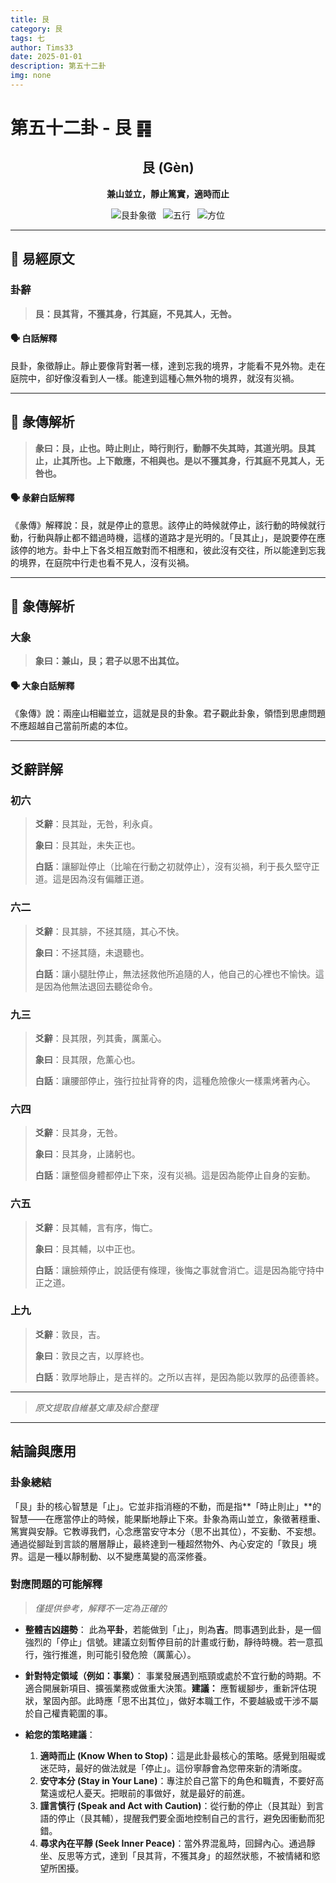 ```yaml
---
title: 艮
category: 艮
tags: 七
author: Tims33
date: 2025-01-01
description: 第五十二卦
img: none
---
```


# 第五十二卦 - 艮 ䷳

<div align="center">

## 艮 (Gèn)
**兼山並立，靜止篤實，適時而止**

</div>

<div align="center">

![艮卦象徵](https://img.shields.io/badge/卦象-艮-brown?style=for-the-badge)&ensp;
![五行](https://img.shields.io/badge/五行-上土下土-yellow?style=for-the-badge)&ensp;
![方位](https://img.shields.io/badge/方位-東北｜東北-lightblue?style=for-the-badge)

</div>

---

## 📜 易經原文

### 卦辭

> **艮：艮其背，不獲其身，行其庭，不見其人，无咎。**

#### 🗣️ 白話解釋
艮卦，象徵靜止。靜止要像背對著一樣，達到忘我的境界，才能看不見外物。走在庭院中，卻好像沒看到人一樣。能達到這種心無外物的境界，就沒有災禍。

---

## 📖 彖傳解析

> **彖曰：艮，止也。時止則止，時行則行，動靜不失其時，其道光明。艮其止，止其所也。上下敵應，不相與也。是以不獲其身，行其庭不見其人，无咎也。**

#### 🗣️ 彖辭白話解釋
《彖傳》解釋說：艮，就是停止的意思。該停止的時候就停止，該行動的時候就行動，行動與靜止都不錯過時機，這樣的道路才是光明的。「艮其止」，是說要停在應該停的地方。卦中上下各爻相互敵對而不相應和，彼此沒有交往，所以能達到忘我的境界，在庭院中行走也看不見人，沒有災禍。

---

## 🎯 象傳解析

### 大象

> **象曰：兼山，艮；君子以思不出其位。**

#### 🗣️ 大象白話解釋
《象傳》說：兩座山相繼並立，這就是艮的卦象。君子觀此卦象，領悟到思慮問題不應超越自己當前所處的本位。

---

## 爻辭詳解

### 初六

> **爻辭**：艮其趾，无咎，利永貞。
>
> **象曰**：艮其趾，未失正也。
>
> **白話**：讓腳趾停止（比喻在行動之初就停止），沒有災禍，利于長久堅守正道。這是因為沒有偏離正道。

### 六二

> **爻辭**：艮其腓，不拯其隨，其心不快。
>
> **象曰**：不拯其隨，未退聽也。
>
> **白話**：讓小腿肚停止，無法拯救他所追隨的人，他自己的心裡也不愉快。這是因為他無法退回去聽從命令。

### 九三

> **爻辭**：艮其限，列其夤，厲薰心。
>
> **象曰**：艮其限，危薰心也。
>
> **白話**：讓腰部停止，強行拉扯背脊的肉，這種危險像火一樣熏烤著內心。

### 六四

> **爻辭**：艮其身，无咎。
>
> **象曰**：艮其身，止諸躬也。
>
> **白話**：讓整個身體都停止下來，沒有災禍。這是因為能停止自身的妄動。

### 六五

> **爻辭**：艮其輔，言有序，悔亡。
>
> **象曰**：艮其輔，以中正也。
>
> **白話**：讓臉頰停止，說話便有條理，後悔之事就會消亡。這是因為能守持中正之道。

### 上九

> **爻辭**：敦艮，吉。
>
> **象曰**：敦艮之吉，以厚終也。
>
> **白話**：敦厚地靜止，是吉祥的。之所以吉祥，是因為能以敦厚的品德善終。

---
> *原文提取自維基文庫及綜合整理*
---

## 結論與應用

### 卦象總結
「艮」卦的核心智慧是「止」。它並非指消極的不動，而是指**「時止則止」**的智慧——在應當停止的時候，能果斷地靜止下來。卦象為兩山並立，象徵著穩重、篤實與安靜。它教導我們，心念應當安守本分（思不出其位），不妄動、不妄想。通過從腳趾到言談的層層靜止，最終達到一種超然物外、內心安定的「敦艮」境界。這是一種以靜制動、以不變應萬變的高深修養。

### 對應問題的可能解釋
> *僅提供參考，解釋不一定為正確的*

* **整體吉凶趨勢**：
    此為**平卦**，若能做到「止」，則為**吉**。問事遇到此卦，是一個強烈的「停止」信號。建議立刻暫停目前的計畫或行動，靜待時機。若一意孤行，強行推進，則可能引發危險（厲薰心）。

* **針對特定領域（例如：事業）**：
    事業發展遇到瓶頸或處於不宜行動的時期。不適合開展新項目、擴張業務或做重大決策。**建議：** 應暫緩腳步，重新評估現狀，鞏固內部。此時應「思不出其位」，做好本職工作，不要越級或干涉不屬於自己權責範圍的事。

* **給您的策略建議**：
    1.  **適時而止 (Know When to Stop)**：這是此卦最核心的策略。感覺到阻礙或迷茫時，最好的做法就是「停止」。這份寧靜會為您帶來新的清晰度。
    2.  **安守本分 (Stay in Your Lane)**：專注於自己當下的角色和職責，不要好高騖遠或杞人憂天。把眼前的事做好，就是最好的前進。
    3.  **謹言慎行 (Speak and Act with Caution)**：從行動的停止（艮其趾）到言語的停止（艮其輔），提醒我們要全面地控制自己的言行，避免因衝動而犯錯。
    4.  **尋求內在平靜 (Seek Inner Peace)**：當外界混亂時，回歸內心。通過靜坐、反思等方式，達到「艮其背，不獲其身」的超然狀態，不被情緒和慾望所困擾。